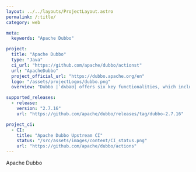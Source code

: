 ```yaml
---
layout: ../../layouts/ProjectLayout.astro
permalink: /:title/
category: web

meta:
  keywords: "Apache Dubbo"

project:
  title: "Apache Dubbo"
  type: "Java"
  ci_url: "https://github.com/apache/dubbo/actionst"
  url: "ApacheDubbo"
  project_official_url: "https://dubbo.apache.org/en"
  logo: "/assets/projectLogos/dubbo.png"
  overview: "Dubbo |ˈdʌbəʊ| offers six key functionalities, which include transparent interface based RPC, intelligent load balancing, automatic service registration and discovery, high extensibility, runtime traffic routing, and visualized service governance."

supported_releases:
  - release:
    version: "2.7.16"
    url: "https://github.com/apache/dubbo/releases/tag/dubbo-2.7.16"

project_ci:
  - CI:
    title: "Apache Dubbo Upstream CI"
    status: "/src/assets/images/content/CI_status.png"
    url: "https://github.com/apache/dubbo/actions"
---
```


<p>Apache Dubbo</p>
